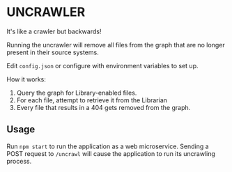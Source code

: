 # UNCRAWLER

It's like a crawler but backwards!

Running the uncrawler will remove all files from the graph that are no longer present in their source systems.

Edit `config.json` or configure with environment variables to set up.

How it works:
 1) Query the graph for Library-enabled files.
 2) For each file, attempt to retrieve it from the Librarian
 3) Every file that results in a 404 gets removed from the graph.

## Usage

Run `npm start` to run the application as a web microservice. Sending a POST request to `/uncrawl` will cause the application to run its uncrawling process.

